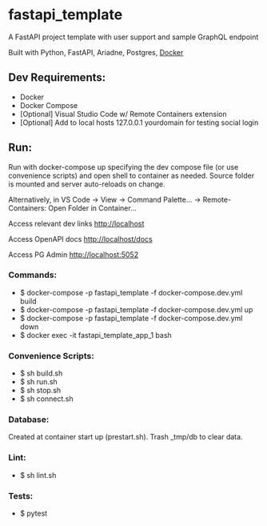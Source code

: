 # fastapi_template
A FastAPI project template with user support and sample GraphQL endpoint

Built with Python, FastAPI, Ariadne, Postgres, [Docker](https://github.com/tiangolo/uvicorn-gunicorn-fastapi-docker)


## Dev Requirements:
- Docker
- Docker Compose
- [Optional] Visual Studio Code w/ Remote Containers extension
- [Optional] Add to local hosts 127.0.0.1 yourdomain for testing social login


## Run:
Run with docker-compose up specifying the dev compose file (or use convenience scripts) and open shell to container as needed.
Source folder is mounted and server auto-reloads on change.

Alternatively, in VS Code -> View -> Command Palette... -> Remote-Containers: Open Folder in Container...

Access relevant dev links [http://localhost](http://localhost)

Access OpenAPI docs [http://localhost/docs](http://localhost/docs)

Access PG Admin [http://localhost:5052](http://localhost:5052)

### Commands:
- $ docker-compose -p fastapi_template -f docker-compose.dev.yml build
- $ docker-compose -p fastapi_template -f docker-compose.dev.yml up
- $ docker-compose -p fastapi_template -f docker-compose.dev.yml down
- $ docker exec -it fastapi_template_app_1 bash

### Convenience Scripts:
- $ sh build.sh
- $ sh run.sh
- $ sh stop.sh
- $ sh connect.sh

### Database:
Created at container start up (prestart.sh). Trash _tmp/db to clear data.

### Lint:
- $ sh lint.sh

### Tests:
- $ pytest